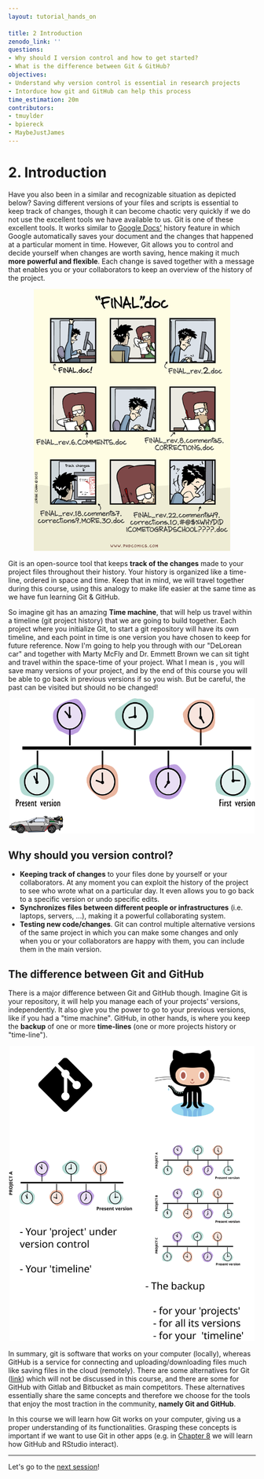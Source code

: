 ```yaml
---
layout: tutorial_hands_on

title: 2 Introduction
zenodo_link: ''
questions:
- Why should I version control and how to get started? 
- What is the difference between Git & GitHub?
objectives:
- Understand why version control is essential in research projects
- Intorduce how git and GitHub can help this process
time_estimation: 20m
contributors:
- tmuylder
- bpiereck
- MaybeJustJames
---
```



# 2. Introduction
Have you also been in a similar and recognizable situation as depicted below? Saving different versions of your files and scripts is essential to keep track of changes, though it can become chaotic very quickly if we do not use the excellent tools we have available to us. Git is one of these excellent tools. It works similar to [Google Docs'](https://support.google.com/drive/answer/2409045?co=GENIE.Platform%3DDesktop&hl=en) history feature in which Google automatically saves your document and the changes that happened at a particular moment in time. However, Git allows you to control and decide yourself when changes are worth saving, hence making it much **more powerful and flexible**. Each change is saved together with a message that enables you or your collaborators to keep an overview of the history of the project.  



<center><img src="../../images/images_tutorial/version-control-meme.png" width="400"/></center>



Git is an open-source tool that keeps **track of the changes** made to your project files throughout their history. Your history is organized like a time-line, ordered in space and time. Keep that in mind, we will travel together during this course, using this analogy to make life easier at the same time as we have fun learning Git & GitHub. 

So imagine git has an amazing **Time machine**, that will help us travel within a timeline (git project history) that we are going to build together. Each project where you initialize Git, to start a git repository will have its own timeline, and each point in time is one version you have chosen to keep for future reference. Now I'm going to help you through with our "DeLorean car" and together with Marty McFly and Dr. Emmett Brown we can sit tight and travel within the space-time of your project. What I mean is , you will save many versions of your project, and by the end of this course you will be able to go back in previous versions if so you wish. But be careful, the past can be visited but should no be changed!


<center><img src="../../images/images_tutorial/timeline-delorean.png" width="500"></center>



## Why should you version control? 

- **Keeping track of changes** to your files done by yourself or your collaborators. At any moment you can exploit the history of the project to see who wrote what on a particular day. It even allows you to go back to a specific version or undo specific edits. 
- **Synchronizes files between different people or infrastructures** (i.e. laptops, servers, ...), making it a powerful collaborating system. 
- **Testing new code/changes**. Git can control multiple alternative versions of the same project in which you can make some changes and only when you or your collaborators are happy with them, you can include them in the main version.

## The difference between Git and GitHub
There is a major difference between Git and GitHub though. Imagine Git is your repository, it will help you manage each of your projects' versions, independently. It also give you the power to go to your previous versions, like if you had a "time machine". GitHub, in other hands, is where you keep the **backup** of one or more **time-lines** (one or more projects history or "time-line"). 

<center><img src="../../images/images_tutorial/git-vs-github.svg" width="500"/></center>


In summary, git is software that works on your computer (locally), whereas GitHub is a service for connecting and uploading/downloading files much like saving files in the cloud (remotely). There are some alternatives for Git ([link](https://www.g2.com/products/git/competitors/alternatives)) which will not be discussed in this course, and there are some for GitHub with Gitlab and Bitbucket as main competitors. These alternatives essentially share the same concepts and therefore we choose for the tools that enjoy the most traction in the community, **namely Git and GitHub**. 

In this course we will learn how Git works on your computer, giving us a proper understanding of its functionalities. Grasping these concepts is important if we want to use Git in other apps (e.g. in [Chapter 8](https://material.bits.vib.be/topics/git-introduction/tutorials/8_github_rstudio/tutorial.html) we will learn how GitHub and RStudio interact).

---

Let's go to the [next session](https://liascript.github.io/course/?https://raw.githubusercontent.com/vibbits/introduction-github/master/tutorials/3_etting_started/tutorial.md#1)!
